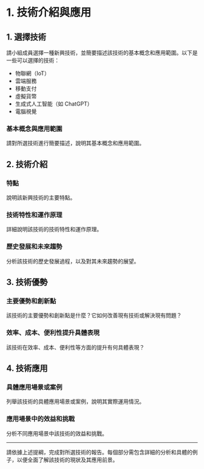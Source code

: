 # 1. 技術介紹與應用

## 1. 選擇技術

請小組成員選擇一種新興技術，並簡要描述該技術的基本概念和應用範圍。以下是一些可以選擇的技術：

- 物聯網（IoT）
- 雲端服務
- 移動支付
- 虛擬貨幣
- 生成式人工智能（如 ChatGPT）
- 電腦視覺

### 基本概念與應用範圍

請對所選技術進行簡要描述，說明其基本概念和應用範圍。

## 2. 技術介紹

### 特點

說明該新興技術的主要特點。

### 技術特性和運作原理

詳細說明該技術的技術特性和運作原理。

### 歷史發展和未來趨勢

分析該技術的歷史發展過程，以及對其未來趨勢的展望。

## 3. 技術優勢

### 主要優勢和創新點

該技術的主要優勢和創新點是什麼？它如何改善現有技術或解決現有問題？

### 效率、成本、便利性提升具體表現

該技術在效率、成本、便利性等方面的提升有何具體表現？

## 4. 技術應用

### 具體應用場景或案例

列舉該技術的具體應用場景或案例，說明其實際運用情況。

### 應用場景中的效益和挑戰

分析不同應用場景中該技術的效益和挑戰。

---

請依據上述提綱，完成對所選技術的報告。每個部分需包含詳細的分析和具體的例子，以便全面了解該技術的現狀及其應用前景。
